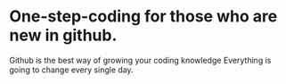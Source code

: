 # One-step-coding for those who are new in github.
Github is the best way of growing your coding knowledge
Everything is going to change every single day.

